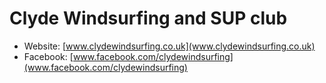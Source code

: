# Clyde Windsurfing and SUP club

- Website: [www.clydewindsurfing.co.uk](www.clydewindsurfing.co.uk)
- Facebook: [www.facebook.com/clydewindsurfing](www.facebook.com/clydewindsurfing)
